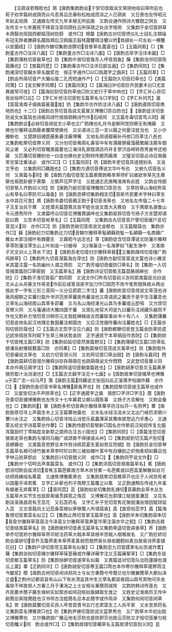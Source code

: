 <!-- { "loadSidebar": true } -->
　　【注蔬读若糈粒也】荫【唐韵集韵韵会于禁切音廕说文草阴地徐曰草所庇也荀子劝学篇树成荫而众鸟息焉吕氏春秋松柏成而涂之人已荫矣　又日景也左传昭元年赵孟视荫　又通廕左传文九年本根无所庇廕　又韵会通作阴诗大雅旣之阴女　又左传文十七年鹿死不择音注音同荫杜云所茠荫之处古字借用　又集韵于金切音阴草木荫翳也班固西都赋茂树防蔚　或作□】增蔮【唐韵古对切音愦仪礼士冠礼注頍缁布冠无筓者滕薛名蔮爲頍后汉舆服志翦牦蔮簪珥注簪以玳爲擿长一尺左右一横簪以安蔮结】□【唐韵作滕切集韵咨腾切音曽草名蓖荟也】□【玉篇同葧】□【集韵堇古作□注详八画】□【集韵堇古作□注详八画】□【唐韵古荜字注详本画】□【集韵蒲枚切音裴草也】防【集韵牛居切音鱼东人呼荏爲鱼】蔯【集韵池邻切音陈茵蔯也】□【类篇同菎】□【集韵春古作□注详日部五画】□【集韵同防】□【集韵诸深切音鍼水草名酸浆也　按正字通作□以□爲葴字之譌非】□【玉篇同莘】□【韵会所简切音产大籥似笛二孔而短通作产】□【玉篇防久切音妇草也】□【类篇同蕅】□【说文解字同蓐】□【类篇同苵】□【篇海臼许切音巨齐民要术白□尤宜粪嵗常可收】□【篇海初刮切音防草虫□防又蛇行于草中响也】□【字汇补心资切音丝俗呼□瓜】□【字汇补世注切音恕玉篇草名与□字别】□【字汇补同艽】蔰【音扈淮南子俶眞篇萑蔰煌】防【集韵华古作防注详八画】□【唐韵遵爲切音携地防也】十二□【唐韵古劳切音高说文葛属又博雅□苏白防也】【唐韵徒沃切音防说文水篇茿也诗衞风绿竹猗猗疏韩诗竹作石经同　又玉篇冬毒切音笃义同】蔽【集韵韵会必袂切音闭说文小草也又广韵掩也礼月令是察阿党则罪无有掩蔽　又微也尔雅释诂疏蔽者覆障使微也　又论语诗三百一言以蔽之何晏注犹当也　又小尔雅断也　又楚辞招魂菎蔽象碁注蔽博箸　又地名郑语鄢蔽补丹依□历莘注八邑也　又集韵毗祭切音弊义同　又分勿切音弗周礼春官中车有蒲蔽棼蔽藻蔽繁蔽注蔽车御风尘者　又必列切音鼈类篇薆也江淹诗乳窦旣滴沥丹井复寥泬嵒崿转奇秀崟岑还相蔽　又匹蔑切音撇别也一曰击也拂也史记荆轲传跪而蔽席　又璧吉切音必诗召南蔽芾甘棠沈重读必　或作□□】□【玉篇同荪】防【唐韵羊吏切音异连翘别名　又说文芧也　又集韵同□藕翘也】□【集韵方遇切音傅说文华叶布也　又俯九切音缶义同　又类篇与同】蔾【唐韵力脂切音棃玉篇蒺蔾韵略旱草师旷曰嵗欲旱草先生蒺蔾也易困卦据于蒺蔾　又蔾芦见芦字注　又姓通志氏族略淮南有此姓　又韵会怜题切音黎入齐韵训义同】防【唐韵乃挺切音甯博雅防□荏苏也　又葶防草山海经熊耳山有草名曰葶防可以毒鱼】防【唐韵息移切集韵相支切音斯齐民要术字林曰草生水中其花可食】蔿【唐韵韦委切音蘤正韵于切音洧草也　又地名左传僖二十七年子玉复治兵于蔿　又姓潜夫篇楚蔿氏皆芊姓也说文晋大夫蔿伯　又于蔿歌名唐鲁山令元德秀所作　又类篇呼瓜切音花博雅蔿譌哗也又集韵驱爲切音亏扬子方言楚郑谓狯曰蔿　又吾禾切音吪草名】□【玉篇同莞　又集韵古丸切音官户管切音缓户衮切音混义同　亦作□□】防【唐韵苦故切音库说文韭郁也　又玉篇醋葅也　集韵亦作□】蕀【唐韵纪力切集韵讫力切音棘尔雅释草髦顚蕀疏髦一名顚蕀一名商蕀广雅女木郭注细叶有棘蔓生　又蕀菀今远志也】荨【唐韵徒含切音谭说文防藩尔雅释草荨防藩注荨生山上叶如韭一曰蝭母　又海薻注一名海萝如飞髪生海中　又淮南子天文训火上荨水下流】【唐韵苏老切音扫尔雅释草蔜又集韵疎鸠切音搜广韵鸡肠草】□【集韵所九切音溲篇海白滓也】防【唐韵方副切音富说文葍也诗小雅言米其葍注葍一名防幽州人谓之燕防　又广韵芳福切音蝮防□草名】防【集韵一入切音揖类篇防□草密貎　又玉篇草名】蕂【唐韵诗证切音胜玉篇苣蕂胡麻也　亦作防】□【集韵子浅切音翦广韵同葥　又说文作□昨先切音前义亦同葥类篇臣光曰说文从止从舟篆文作歬变作前后或笔误歬字加刀作□因而不改今笔势旣殊故从两出　按此字一字有三形三音同一义分见葥葥二字注】蕃【唐韵附袁切音烦说文草茂也诗唐风椒聊之实蕃衍盈升书洪范庶草蕃庑传蕃滋也又周语民之蕃庶于是乎生注蕃息也　又草名山海经隂山其草多茆蕃　又鸟名山海经涿光山其鸟多蕃或云卽鸮　又方烦切音樊义同　又与藩通诗大雅四国于蕃　又周礼地官大司徒九曰蕃乐注闭藏乐器而不作也又韵补方愔切音汾柳宗元文我姓婵嫣由古而蕃联事尚书十有八人　又集韵蒲麋切音皮地名前汉地理志鲁国蕃注邾国也　又后汉党锢传蕃向注蕃姓也】□【玉篇歩钩切音防葅也】□【玉篇古文茭字注见六画】防【唐韵都滕切音登玉篇金防草拾遗记武帝爲抚军时砌下生草三株状若金防　正字通苦艼本草纲目作苦防】□【集韵财干切音残玉篇□草】防【集韵如延切音然类篇野豆】□【集韵蒲蠓切玉篇□防草乱貌潘岳射雉赋蘙荟□防　亦同菶】□【集韵莫候切音茂说文毒草也】防【集韵取外切音襊说文草也　又初力切音测义同　又初芮切音□草出貎】防【唐韵与葌同】蕄【唐韵莫耕切音氓尔雅释训存存萌萌在也疏萌萌说文作蕄蕄　又武登切音瞢义同　本亦作萌见萌字注】□【集韵陟遥切音朝类篇姓也】□【唐韵胡茅切音爻玉篇黄茅根煎取汁治消渴也】□【玉篇古文蘬字注见十七画】【唐韵居聿切音橘草也博雅子菜广志一曰马芹】蕅【唐韵玉篇同藕说文张弨曰此正蔆蕅字俗譌作藕　亦作□】【唐韵伤鱼切音书草名博雅蔀鱼荠也】防【集韵田黎切音提玉篇草也或作□　又度皆切汰平声除草也】□【正字通葴字之譌　按卽□字详□字注】蒇【唐韵丑善切音搌博雅敕也左传文十七年寡君又朝以蒇陈事　又扬子方言解也　又韵会备也】□【集韵同】蕇【唐韵多殄切音典尔雅释草蕇亭历注似芥一名狗荠】蕈【唐韵慈荏切寻上声菌生木上又玉篇蕈地菌也　又水名水经注洮水又北出门峡历求厥川蕈川水注之　又集韵徐心切音寻陆云诗思乐葛藟薄采其蕈疾彼悠远乃孚惠心　又通覃五经文字诗葛覃亦作蕈】□【集韵怜题切音黎新□国名亦作犂前汉匈奴传复北服浑窳屈时丁零隔昆龙新犂之国师古注五小国也】□【集韵同防】□【类篇宠恋切音猭兽走草也集韵与猭同马融广成颂兽不得猭或从艸】□【集韵郎到切玉篇卢到切音嫪薅也　又类篇音劳野豆本作劳诗疏苕夏生茎如劳豆而细】防【唐韵巨金切音琴玉篇草名根可绿竹器本草李时珍曰荆三棱如椶叶茎中有白穰剖之织物柔韧如藤吕忱字林云防草卽此　又集韵巨兴切音兢义同　或作□】【集韵同苧说文作】□【集韵许个切呵去声类篇菜名　或作□】□【集韵洪孤切音胡类篇草名】蕉【唐韵卽消切韵会兹消切音焦玉篇芭蕉南方草木状甘蕉一名芭蕉或曰芭苴茎解散如丝可纺绩爲絺绤名蕉葛　又通焦博雅蕉黑也　又集韵慈焦切音樵草芥也庄子人闲世死者以国量乎泽若蕉　又字汇补薪也列子周穆王篇覆之以蕉　又正韵通顦左传成九年虽有姬姜无弃蕉萃】□【音同苽】蕊【唐韵如垒切集韵乳捶切音蘃韵会草木丛生玉篇草木实节生也屈原离骚贯薜茘之落蕊　又博雅花也郭璞江赋翘茎瀵蕊　又花名剧谈录唐昌观有玊蕊花　又石蕊药名　又字汇补子兖切音隽花聚貎潘岳借田赋琼钑入蕊　又古音蕺风土记蕊香菜根似茅根蜀人所谓葅香】蕋【直音俗蕊字】蕌【篇海鲁愄切音累菜名似艾】□【集韵止两切音掌玉篇草也】蕍【唐韵羊朱切集韵容朱切音兪尔雅释草蕍蕮注今泽蕮又尔雅释草蕍芛葟华荣注蕍亦华之貎】□【集韵吉屑切音结类篇草名】防【唐韵陂矫切音表玉篇草名又集韵卑遥切音猋香草】荞【唐韵举乔切音娇尔雅释草荞卭钜注药草大戟本草其根辛苦戟人咽喉故名　又广韵巨娇切韵会渠娇切音乔玉篇荞麦本草荞麦茎弱而翘然易长易收磨麪如麦白居易诗荞麦铺花白】□【集韵户讲切音项玉篇草名似葵】□【集韵忍九切音蹂草名似苏或作葇】蕏【集韵张如切音猪尔雅释草菋荎藸或作蕏详藸字注又玉篇藸蒘草】□【集韵东徒切音都玉篇草名】防【集韵徐醉切音遂草名似菌　又类篇徒对切音队出防蘧疎也谓瓜上菌】蕐【正韵同华】□【唐韵胡安切音寒玉篇□蒋也本作寒尔雅释草葴寒蒋注今酸浆】蕑【唐韵古闲切音闲诗郑风士与女方秉蕑兮传蕑兰也尔雅翼蕑草大都似泽兰盛之荆州记都梁县有山山下有水清泚其中生兰草名都梁香因山爲号其物可杀虫毒除不祥故郑人方春三月于溱洧之上士女相与秉蕑而祓除　又韵防韩诗传莲也　又齐民要术蕑子藤生缘树实如棃赤如鸡冠核如鱼鳞取生食之　又姓史记淮南厉王传中尉蕑忌索隐蕑姓也汉书师古注姓蕑名忌本此蕑字或作简非　又集韵何闲切音闲草名】荬【唐韵莫蟹切音买呉人呼苦苣晋书五行志荬菜生工人呉平家　又水苦荬药名　又集韵菜名博雅荬□也】防【集韵尹捶切音防说文蓝蓼秀也　又广韵草木华初出貎　又博雅蔕也　又尔雅疏按广雅云地毛莎防也是防即莎也故云莎防又才规切音厜匀规切音觿义同　韵会或作□】□【集韵居辖切音轕草名玉篇居滑切音刮义同】芸
